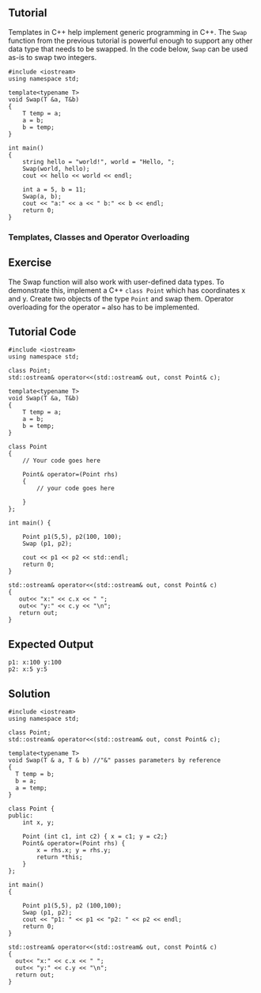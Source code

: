 Tutorial
--------

Templates in C++ help implement generic programming in C++. 
The `Swap` function from the previous tutorial is powerful enough to support any other data type that 
needs to be swapped. In the code below, `Swap` can be used as-is to swap two integers. 

    #include <iostream>
    using namespace std;

    template<typename T>
    void Swap(T &a, T&b)
    {
		T temp = a;
		a = b;
		b = temp; 
    }
  
    int main()
    {
        string hello = "world!", world = "Hello, ";
        Swap(world, hello);
        cout << hello << world << endl; 
	
        int a = 5, b = 11;
        Swap(a, b);
        cout << "a:" << a << " b:" << b << endl; 
	    return 0;
    }

### Templates, Classes and Operator Overloading

Exercise
--------
The Swap function will also work with user-defined data types. To demonstrate this, implement a C++ `class Point` which has coordinates x and y. Create two objects of the type `Point` and swap them. Operator overloading for the operator `=` also has to be implemented. 

Tutorial Code
-------------

    #include <iostream>
    using namespace std;
    
    class Point;
    std::ostream& operator<<(std::ostream& out, const Point& c);
    
    template<typename T>
    void Swap(T &a, T&b)
    {
        T temp = a;
        a = b;
        b = temp; 
    }
    
    class Point
    {
        // Your code goes here
         
        Point& operator=(Point rhs)
        {
            // your code goes here
     
        }
    };
    
    int main() {
    
        Point p1(5,5), p2(100, 100);
        Swap (p1, p2);
      
        cout << p1 << p2 << std::endl;
        return 0;
    }
    
    std::ostream& operator<<(std::ostream& out, const Point& c)
    {
       out<< "x:" << c.x << " ";
       out<< "y:" << c.y << "\n";
       return out;
    }

Expected Output
---------------

    p1: x:100 y:100
    p2: x:5 y:5

Solution
--------

    #include <iostream>
    using namespace std;

    class Point;
    std::ostream& operator<<(std::ostream& out, const Point& c);

    template<typename T>
    void Swap(T & a, T & b) //"&" passes parameters by reference
    {
      T temp = b;
      b = a;
      a = temp;
    }

    class Point {
    public:
        int x, y;

        Point (int c1, int c2) { x = c1; y = c2;}
        Point& operator=(Point rhs) {
            x = rhs.x; y = rhs.y;
            return *this;
        }
    };

    int main()
    {

        Point p1(5,5), p2 (100,100);
        Swap (p1, p2);
        cout << "p1: " << p1 << "p2: " << p2 << endl;
        return 0;
    }

    std::ostream& operator<<(std::ostream& out, const Point& c)
    {
      out<< "x:" << c.x << " ";
      out<< "y:" << c.y << "\n";
      return out;
    }
